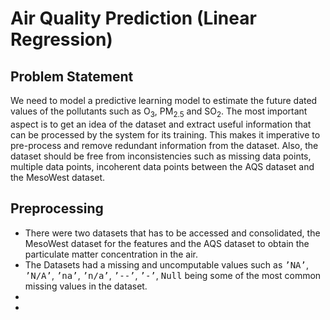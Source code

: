 
# Air Quality Prediction (Linear Regression)
## Problem Statement
We need to model a predictive learning model to estimate the future dated values of the pollutants such as O<sub>3</sub>, PM<sub>2.5</sub> and SO<sub>2</sub>. The most important aspect is to get an idea of the dataset and extract useful information that can be processed by the system for its training. This makes it imperative to pre-process and remove redundant information from the dataset. Also, the dataset should be free from inconsistencies such as missing data points, multiple data points, incoherent data points between the AQS dataset and the MesoWest dataset.

## Preprocessing
<ul>
  <li>There were two datasets that has to be accessed and consolidated, the MesoWest dataset for the features and the AQS dataset to obtain the particulate matter concentration in the air.</li>
  <li>The Datasets had a missing and uncomputable values such as <tt>’NA’</tt>, <tt>’N/A’</tt>, <tt>’na’</tt>, <tt>’n/a’</tt>, <tt>’--’</tt>, <tt>’-’</tt>, <tt>Null</tt> being some of the most common missing values in the dataset.</li>
  <li></li>
  <li></li>
</ul>
